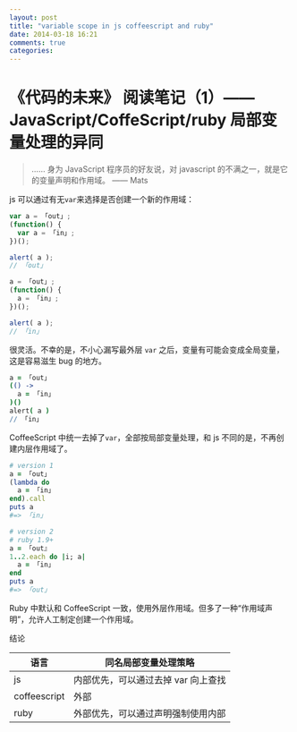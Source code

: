 ```yaml
---
layout: post
title: "variable scope in js coffeescript and ruby"
date: 2014-03-18 16:21
comments: true
categories: 
---
```


# 《代码的未来》 阅读笔记（1）—— JavaScript/CoffeScript/ruby 局部变量处理的异同

> …… 身为 JavaScript 程序员的好友说，对 javascript 的不满之一，就是它的变量声明和作用域。 —— Mats

js 可以通过有无`var`来选择是否创建一个新的作用域：

~~~javascript
var a = 「out」;
(function() {
  var a = 「in」;
})();

alert( a );
// 「out」
~~~

~~~javascript
a = 「out」;
(function() {
  a = 「in」;
})();

alert( a );
// 「in」
~~~

很灵活。不幸的是，不小心漏写最外层 `var` 之后，变量有可能会变成全局变量，这是容易滋生 bug 的地方。

~~~coffeescript
a = 「out」
(() ->
  a = 「in」
)()
alert( a )
// 「in」
~~~

CoffeeScript 中统一去掉了`var`，全部按局部变量处理，和 js 不同的是，不再创建内层作用域了。

~~~ruby
# version 1
a = 「out」
(lambda do
  a = 「in」
end).call
puts a
#=> 「in」
~~~

~~~ruby
# version 2
# ruby 1.9+
a = 「out』
1..2.each do |i; a|
  a = 「in」
end
puts a
#=> 「out」
~~~

Ruby 中默认和 CoffeeScript 一致，使用外层作用域。但多了一种“作用域声明”，允许人工制定创建一个作用域。

结论

| 语言 | 同名局部变量处理策略 |
|-----|------------------|
| js  | 内部优先，可以通过去掉 var 向上查找 |
| coffeescript | 外部 |
| ruby | 外部优先，可以通过声明强制使用内部 |

